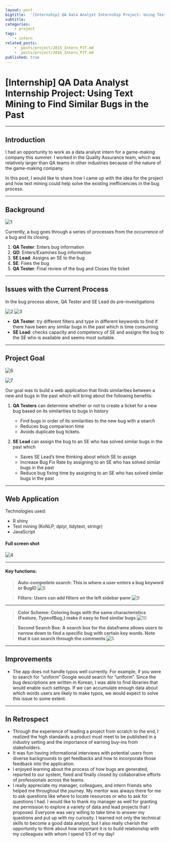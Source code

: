 ```yaml
---
layout: post
bigtitle:  '[Internship] QA Data Analyst Internship Project: Using Text Mining to Find Similar Bugs in the Past'
subtitle:   
categories:
    - project
tags:
    - intern
related_posts:
    - _posts/project/2015_Intern_PJT.md
    - _posts/project/2016_Intern_PJT.md
published: true
---
```



# [Internship] QA Data Analyst Internship Project: Using Text Mining to Find Similar Bugs in the Past

---
## Introduction

I had an opportunity to work as a data analyst intern for a game-making company this summer. I worked in the Quality Assurance team, which was relatively larger than QA teams in other industries because of the nature of the game-making company.

In this post, I would like to share how I came up with the idea for the project and how text mining could help solve the existing inefficiencies in the bug process.

---

## Background
![1](/assets/img/project/2021_Intern_PJT/1.png)

Currently, a bug goes through a series of processes from the occurrence of a bug and its closing.
1.	**QA Tester**: Enters bug information
2.	**QD**: Enters/Examines bug information
3.	**SE Lead**: Assigns an SE to the bug
4.  **SE**: Fixes the bug
5.	**QA Tester**: Final review of the bug and Closes the ticket

---

## Issues with the Current Process

In the bug process above, QA Tester and SE Lead do pre-investigations

![2](/assets/img/project/2021_Intern_PJT/2.png)
![3](/assets/img/project/2021_Intern_PJT/3.png)
-	**QA Tester**: try different filters and type in different keywords to find if there have been any similar bugs in the past which is time consuming.
-	**SE Lead**: checks capacity and competency of SE and assigns the bug to the SE who is available and seems most suitable.

---

## Project Goal
![6](/assets/img/project/2021_Intern_PJT/6.png)


![7](/assets/img/project/2021_Intern_PJT/7.png)

Our goal was to build a web application that finds similarities between a new and bugs in the past which will bring about the following benefits:

1.	**QA Testers** can determine whether or not to create a ticket for a new bug based on its similarities to bugs in history
    - Find bugs in order of its similarities to the new bug with a search
    - Reduces bug comparison time
    -	Avoids duplicate bug tickets.


2.	**SE Lead** can assign the bug to an SE who has solved similar bugs in the past which
    - Saves SE Lead’s time thinking about which SE to assign
    - Increase Bug Fix Rate by assigning to an SE who has solved similar bugs in the past
    - Reduce bug fixing time by assigning to an SE who has solved similar bugs in the past

---

## Web Application

Technologies used:
- R shiny
- Text mining (KoNLP, dplyr, tidytext, stringr)
- JavaScript

#### Full screen shot

![4](/assets/img/project/2021_Intern_PJT/4.png)

---

#### Key functions:
>**Auto-compmlete search: This is where a user enters a bug keyword or BugID**
![8](/assets/img/project/2021_Intern_PJT/8.png)

>**Filters: Users can add filters on the left sidebar pane**
![9](/assets/img/project/2021_Intern_PJT/9.png)

****

>**Color Scheme: Coloring bugs with the same characteristics (Feature, TypeofBug,) make it easy to find similar bugs**
![10](/assets/img/project/2021_Intern_PJT/10.png)

>**Second Search Box: A search box for the dataframe allows users to narrow down to find a specific bug with certain key words. Note that it can search through the comments**
![5](/assets/img/project/2021_Intern_PJT/5.png)



---

## Improvements

-	The app does not handle typos well currently. For example, if you were to search for “uniform” Google would search for “uniform”. Since the bug descriptions are written in Korean, I was able to find libraries that would enable such settings. If we can accumulate enough data about which words users are likely to make typos, we would expect to solve this issue to some extent.

---

## In Retrospect

-	Through the experience of leading a project from scratch to the end, I realized the high standards a product must meet to be published in a industry setting and the importance of earning buy-ins from stakeholders.
- It was fun having informational interviews with potential users from diverse backgrounds to get feedbacks and how to incorporate those feedback into the application.
-	I enjoyed learning about the process of how bugs are generated, reported to our system, fixed and finally closed by collaborative efforts of professionals across the teams.
- I really appreciate my manager, colleagues, and intern friends who helped me throughout the journey. My mentor was always there for me to ask questions like where to locate resources or who to ask for questions I had. I would like to thank my manager as well for granting me permission to explore a variety of data and lead projects that I proposed. Everyone was very willing to take time to answer my questions and put up with my curiosity. I learned not only the technical skills to become a good data analyst, but I also really cherish the opportunity to think about how important it is to build relationship with my colleagues with whom I spend 1/3 of my day!
